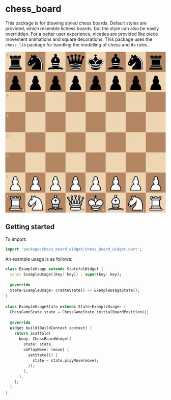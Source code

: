 # chess_board

This package is for drawing styled chess boards. Default styles are provided, which resemble lichess boards, but the style can also be easily overridden. For a better user experience, niceties are provided like piece movement animations and square decorations. This package uses the `chess_lib` package for handling the modelling of chess and its rules.

![example](https://github.com/bedardjo/chess_board/raw/main/readme_resources/example.gif)

## Getting started

To import:

```dart
import 'package:chess_board_widget/chess_board_widget.dart';
```

An example usage is as follows:

```dart
class ExampleUsage extends StatefulWidget {
  const ExampleUsage({Key? key}) : super(key: key);

  @override
  State<ExampleUsage> createState() => ExampleUsageState();
}

class ExampleUsageState extends State<ExampleUsage> {
  ChessGameState state = ChessGameState.initialBoardPosition();

  @override
  Widget build(BuildContext context) {
    return Scaffold(
      body: ChessBoardWidget(
        state: state,
        onPlayMove: (move) {
          setState(() {
            state = state.playMove(move);
          });
        },
      ),
    );
  }
}
```
